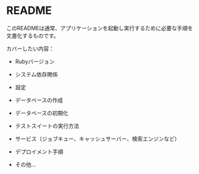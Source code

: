 # README

このREADMEは通常、アプリケーションを起動し実行するために必要な手順を
文書化するものです。

カバーしたい内容：

* Rubyバージョン

* システム依存関係

* 設定

* データベースの作成

* データベースの初期化

* テストスイートの実行方法

* サービス（ジョブキュー、キャッシュサーバー、検索エンジンなど）

* デプロイメント手順

* その他...